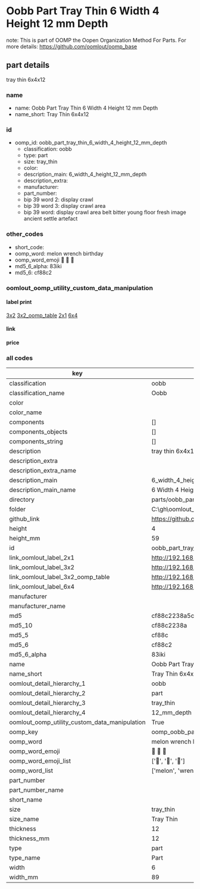# Oobb Part Tray Thin 6 Width 4 Height 12 mm Depth  

note: This is part of OOMP the Oopen Organization Method For Parts. For more details: https://github.com/oomlout/oomp_base

##  part details
  



tray thin 6x4x12



### name
* name: Oobb Part Tray Thin 6 Width 4 Height 12 mm Depth
* name_short: Tray Thin 6x4x12 
### id
* oomp_id: oobb_part_tray_thin_6_width_4_height_12_mm_depth
  * classification: oobb
  * type: part
  * size: tray_thin
  * color: 
  * description_main: 6_width_4_height_12_mm_depth
  * description_extra: 
  * manufacturer: 
  * part_number: 
  * bip 39 word 2: display crawl
  * bip 39 word 3: display crawl area
  * bip 39 word: display crawl area belt bitter young floor fresh image ancient settle artefact

### other_codes
* short_code: 
* oomp_word: melon wrench birthday
* oomp_word_emoji :melon: :wrench: :birthday:
* md5_6_alpha: 83iki
* md5_6: cf88c2






### oomlout_oomp_utility_custom_data_manipulation
#### label print
[3x2](http://192.168.1.245:1112/?label=oomp%2083iki)
[3x2_oomp_table](http://192.168.1.108:1112/?label=oomp%2083iki)
[2x1](http://192.168.1.242:1112/?label=oomp%2083iki)
[6x4](http://192.168.1.55:1112/?label=oomp%2083iki)    

#### link

                              

#### price







### all codes 
| key | value |  
| --- | --- |  
| classification | oobb |  
| classification_name | Oobb |  
| color |  |  
| color_name |  |  
| components | [] |  
| components_objects | [] |  
| components_string | [] |  
| description | tray thin 6x4x12 |  
| description_extra |  |  
| description_extra_name |  |  
| description_main | 6_width_4_height_12_mm_depth |  
| description_main_name | 6 Width 4 Height 12 mm Depth |  
| directory | parts/oobb_part_tray_thin_6_width_4_height_12_mm_depth |  
| folder | C:\gh\oomlout_oobb_version_4_generated_parts\things\oobb_part_tray_thin_6_width_4_height_12_mm_depth |  
| github_link | https://github.com/oomlout/oomlout_oomp_part_src/tree/main/parts/oobb_part_tray_thin_6_width_4_height_12_mm_depth |  
| height | 4 |  
| height_mm | 59 |  
| id | oobb_part_tray_thin_6_width_4_height_12_mm_depth |  
| link_oomlout_label_2x1 | http://192.168.1.242:1112/?label=oomp%2083iki |  
| link_oomlout_label_3x2 | http://192.168.1.245:1112/?label=oomp%2083iki |  
| link_oomlout_label_3x2_oomp_table | http://192.168.1.108:1112/?label=oomp%2083iki |  
| link_oomlout_label_6x4 | http://192.168.1.55:1112/?label=oomp%2083iki |  
| manufacturer |  |  
| manufacturer_name |  |  
| md5 | cf88c2238a5ccb2ffd0b614e168ca9fc |  
| md5_10 | cf88c2238a |  
| md5_5 | cf88c |  
| md5_6 | cf88c2 |  
| md5_6_alpha | 83iki |  
| name | Oobb Part Tray Thin 6 Width 4 Height 12 mm Depth |  
| name_short | Tray Thin 6x4x12  |  
| oomlout_detail_hierarchy_1 | oobb |  
| oomlout_detail_hierarchy_2 | part |  
| oomlout_detail_hierarchy_3 | tray_thin |  
| oomlout_detail_hierarchy_4 | 12_mm_depth |  
| oomlout_oomp_utility_custom_data_manipulation | True |  
| oomp_key | oomp_oobb_part_tray_thin_6_width_4_height_12_mm_depth |  
| oomp_word | melon wrench birthday |  
| oomp_word_emoji | :melon: :wrench: :birthday: |  
| oomp_word_emoji_list | [':melon:', ':wrench:', ':birthday:'] |  
| oomp_word_list | ['melon', 'wrench', 'birthday'] |  
| part_number |  |  
| part_number_name |  |  
| short_name |  |  
| size | tray_thin |  
| size_name | Tray Thin |  
| thickness | 12 |  
| thickness_mm | 12 |  
| type | part |  
| type_name | Part |  
| width | 6 |  
| width_mm | 89 |  
